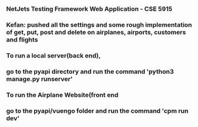 ### NetJets Testing Framework Web Application - CSE 5915
### Kefan: pushed all the settings and some rough implementation of get, put, post and delete on airplanes, airports, customers and flights
###
### To run a local server(back end), 
### go to the pyapi directory and run the command 'python3 manage.py runserver'
### To run the Airplane Website(front end
### go to the pyapi/vuengo folder and run the command 'cpm run dev'

